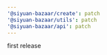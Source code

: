 ```yaml
---
'@siyuan-bazaar/create': patch
'@siyuan-bazaar/utils': patch
'@siyuan-bazaar/api': patch
---
```


first release
